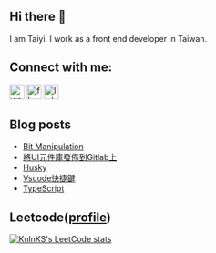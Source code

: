 ## Hi there 👋

I am Taiyi. I work as a front end developer in Taiwan.

## Connect with me:

[<img alt="website" src="https://cdn-icons-png.flaticon.com/512/220/220208.png" width="26px"/>][website]
[<img alt="fb" src="https://cdn-icons-png.flaticon.com/512/174/174848.png" width="26px"/>][facebook]
[<img alt="linkedin" src="https://cdn-icons-png.flaticon.com/512/174/174857.png" width="26px"/>][linkedin]

## Blog posts

<!-- BLOG-POST-LIST:START -->
- [Bit Manipulation](https://moved0311.github.io/2023-03-17-bit-manipulation/)
- [將UI元件庫發佈到Gitlab上](https://moved0311.github.io/2023-03-02-publish-to-gitlab/Publish%20to%20gitlab%20registry/)
- [Husky](https://moved0311.github.io/2023-02-03-husky/)
- [Vscode快捷鍵](https://moved0311.github.io/2023-01-16-Vscode/)
- [TypeScript](https://moved0311.github.io/2022-11-23-TypeScript/)
<!-- BLOG-POST-LIST:END -->

## Leetcode([profile](https://leetcode.com/moved0311/))

[![KnlnKS's LeetCode stats](https://leetcode-stats-six.vercel.app/?username=moved0311)](https://github.com/KnlnKS/leetcode-stats)

[website]: https://moved0311.github.io/
[facebook]: https://www.facebook.com/profile.php?id=100000329876068
[linkedin]: https://www.linkedin.com/in/jiang-taiyi-7854ba205/

<!-- update 20230528 -->
